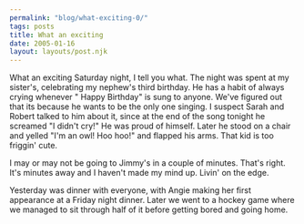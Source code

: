 ```yaml
---
permalink: "blog/what-exciting-0/"
tags: posts
title: What an exciting
date: 2005-01-16
layout: layouts/post.njk
---
```


What an exciting Saturday night, I tell you what. The night was spent at my sister's, celebrating my nephew's third birthday. He has a habit of always crying whenever " Happy Birthday" is sung to anyone. We've figured out that its because he wants to be the only one singing. I suspect Sarah and Robert talked to him about it, since at the end of the song tonight he screamed "I didn't cry!" He was proud of himself. Later he stood on a chair and yelled "I'm an owl! Hoo hoo!" and flapped his arms. That kid is too friggin' cute.

I may or may not be going to Jimmy's in a couple of minutes. That's right. It's minutes away and I haven't made my mind up. Livin' on the edge.

Yesterday was dinner with everyone, with Angie making her first appearance at a Friday night dinner. Later we went to a hockey game where we managed to sit through half of it before getting bored and going home.